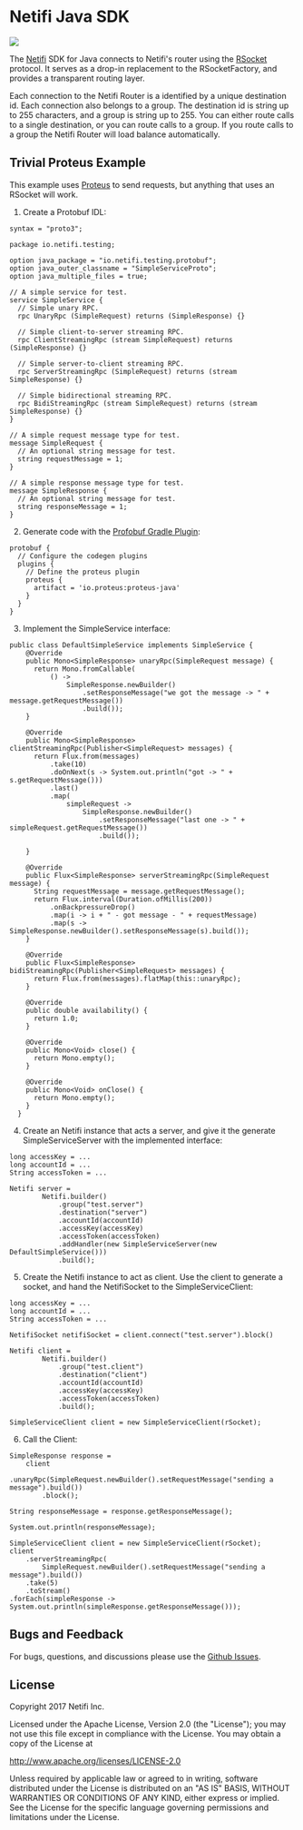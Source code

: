 # Netifi Java SDK

<a href='https://travis-ci.org/netifi/netifi-sdk-java'><img src='https://travis-ci.org/netifi/netifi-sdk-java.svg?branch=master'></a>

The [Netifi](http://www.getnetifi.com/) SDK for Java connects to Netifi's router using the [RSocket](http://rsocket.io/) protocol. It serves as a drop-in replacement to the RSocketFactory, and provides a transparent routing layer.

Each connection to the Netifi Router is a identified by a unique destination id. Each connection also belongs to a group. The destination id is string up to 255 characters, and a group is string up to 255. You can either
route calls to a single destination, or you can route calls to a group. If you route calls to a group the Netifi Router will load balance automatically.

## Trivial Proteus Example
This example uses [Proteus](https://github.com/netifi/proteus-java) to send requests, but anything that uses an RSocket will work.

1. Create a Protobuf IDL:
```
syntax = "proto3";

package io.netifi.testing;

option java_package = "io.netifi.testing.protobuf";
option java_outer_classname = "SimpleServiceProto";
option java_multiple_files = true;

// A simple service for test.
service SimpleService {
  // Simple unary RPC.
  rpc UnaryRpc (SimpleRequest) returns (SimpleResponse) {}

  // Simple client-to-server streaming RPC.
  rpc ClientStreamingRpc (stream SimpleRequest) returns (SimpleResponse) {}

  // Simple server-to-client streaming RPC.
  rpc ServerStreamingRpc (SimpleRequest) returns (stream SimpleResponse) {}

  // Simple bidirectional streaming RPC.
  rpc BidiStreamingRpc (stream SimpleRequest) returns (stream SimpleResponse) {}
}

// A simple request message type for test.
message SimpleRequest {
  // An optional string message for test.
  string requestMessage = 1;
}

// A simple response message type for test.
message SimpleResponse {
  // An optional string message for test.
  string responseMessage = 1;
}
```

2. Generate code with the [Profobuf Gradle Plugin](https://github.com/google/protobuf-gradle-plugin):
```
protobuf {
  // Configure the codegen plugins
  plugins {
    // Define the proteus plugin
    proteus {
      artifact = 'io.proteus:proteus-java'
    }
  }
}
```

3. Implement the SimpleService interface:
```
public class DefaultSimpleService implements SimpleService {
    @Override
    public Mono<SimpleResponse> unaryRpc(SimpleRequest message) {
      return Mono.fromCallable(
          () ->
              SimpleResponse.newBuilder()
                  .setResponseMessage("we got the message -> " + message.getRequestMessage())
                  .build());
    }

    @Override
    public Mono<SimpleResponse> clientStreamingRpc(Publisher<SimpleRequest> messages) {
      return Flux.from(messages)
          .take(10)
          .doOnNext(s -> System.out.println("got -> " + s.getRequestMessage()))
          .last()
          .map(
              simpleRequest ->
                  SimpleResponse.newBuilder()
                      .setResponseMessage("last one -> " + simpleRequest.getRequestMessage())
                      .build());

    }

    @Override
    public Flux<SimpleResponse> serverStreamingRpc(SimpleRequest message) {
      String requestMessage = message.getRequestMessage();
      return Flux.interval(Duration.ofMillis(200))
          .onBackpressureDrop()
          .map(i -> i + " - got message - " + requestMessage)
          .map(s -> SimpleResponse.newBuilder().setResponseMessage(s).build());
    }

    @Override
    public Flux<SimpleResponse> bidiStreamingRpc(Publisher<SimpleRequest> messages) {
      return Flux.from(messages).flatMap(this::unaryRpc);
    }

    @Override
    public double availability() {
      return 1.0;
    }

    @Override
    public Mono<Void> close() {
      return Mono.empty();
    }

    @Override
    public Mono<Void> onClose() {
      return Mono.empty();
    }
  }
```

4. Create an Netifi instance that acts a server, and give it the generate SimpleServiceServer with the implemented interface:
```
long accessKey = ...
long accountId = ...
String accessToken = ...

Netifi server =
        Netifi.builder()
            .group("test.server")
            .destination("server")
            .accountId(accountId)
            .accessKey(accessKey)
            .accessToken(accessToken)
            .addHandler(new SimpleServiceServer(new DefaultSimpleService()))
            .build();
```

5. Create the Netifi instance to act as  client. Use the client to generate a socket, and hand the NetifiSocket to the
SimpleServiceClient:
```
long accessKey = ...
long accountId = ...
String accessToken = ...

NetifiSocket netifiSocket = client.connect("test.server").block()

Netifi client =
        Netifi.builder()
            .group("test.client")
            .destination("client")
            .accountId(accountId)
            .accessKey(accessKey)
            .accessToken(accessToken)
            .build();

SimpleServiceClient client = new SimpleServiceClient(rSocket);
```

6. Call the Client:
```
SimpleResponse response =
    client
        .unaryRpc(SimpleRequest.newBuilder().setRequestMessage("sending a message").build())
        .block();

String responseMessage = response.getResponseMessage();

System.out.println(responseMessage);

SimpleServiceClient client = new SimpleServiceClient(rSocket);
client
    .serverStreamingRpc(
        SimpleRequest.newBuilder().setRequestMessage("sending a message").build())
    .take(5)
    .toStream()
.forEach(simpleResponse -> System.out.println(simpleResponse.getResponseMessage()));

```

## Bugs and Feedback

For bugs, questions, and discussions please use the [Github Issues](https://github.com/netifi/netifi-sdk-java/issues).

## License
Copyright 2017 Netifi Inc.

Licensed under the Apache License, Version 2.0 (the "License"); you may not use this file except in compliance with the License. You may obtain a copy of the License at

http://www.apache.org/licenses/LICENSE-2.0

Unless required by applicable law or agreed to in writing, software distributed under the License is distributed on an "AS IS" BASIS, WITHOUT WARRANTIES OR CONDITIONS OF ANY KIND, either express or implied. See the License for the specific language governing permissions and limitations under the License.
